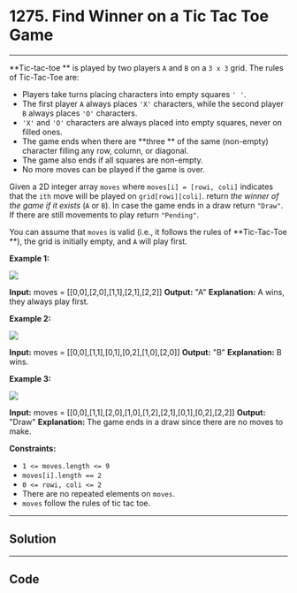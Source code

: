# 1275. Find Winner on a Tic Tac Toe Game

---

**Tic-tac-toe ** is played by two players `A` and `B` on a `3 x 3` grid. The rules of Tic-Tac-Toe are:

  * Players take turns placing characters into empty squares `' '`.
  * The first player `A` always places `'X'` characters, while the second player `B` always places `'O'` characters.
  * `'X'` and `'O'` characters are always placed into empty squares, never on filled ones.
  * The game ends when there are **three ** of the same (non-empty) character filling any row, column, or diagonal.
  * The game also ends if all squares are non-empty.
  * No more moves can be played if the game is over.



Given a 2D integer array `moves` where `moves[i] = [rowi, coli]` indicates that the `ith` move will be played on `grid[rowi][coli]`. return _the winner of the game if it exists_ (`A` or `B`). In case the game ends in a draw return `"Draw"`. If there are still movements to play return `"Pending"`.

You can assume that `moves` is valid (i.e., it follows the rules of **Tic-Tac-Toe **), the grid is initially empty, and `A` will play first.

 

**Example 1:**

![](https://assets.leetcode.com/uploads/2021/09/22/xo1-grid.jpg)


**Input:** moves = [[0,0],[2,0],[1,1],[2,1],[2,2]]
**Output:** "A"
**Explanation:** A wins, they always play first.


**Example 2:**

![](https://assets.leetcode.com/uploads/2021/09/22/xo2-grid.jpg)


**Input:** moves = [[0,0],[1,1],[0,1],[0,2],[1,0],[2,0]]
**Output:** "B"
**Explanation:** B wins.


**Example 3:**

![](https://assets.leetcode.com/uploads/2021/09/22/xo3-grid.jpg)


**Input:** moves = [[0,0],[1,1],[2,0],[1,0],[1,2],[2,1],[0,1],[0,2],[2,2]]
**Output:** "Draw"
**Explanation:** The game ends in a draw since there are no moves to make.


 

**Constraints:**

  * `1 <= moves.length <= 9`
  * `moves[i].length == 2`
  * `0 <= rowi, coli <= 2`
  * There are no repeated elements on `moves`.
  * `moves` follow the rules of tic tac toe.

---

## Solution



---

## Code
```python


```